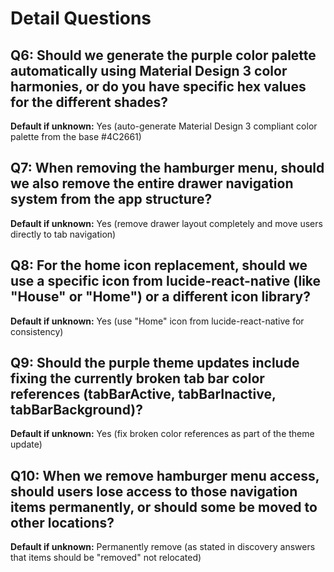 # Detail Questions

## Q6: Should we generate the purple color palette automatically using Material Design 3 color harmonies, or do you have specific hex values for the different shades?
**Default if unknown:** Yes (auto-generate Material Design 3 compliant color palette from the base #4C2661)

## Q7: When removing the hamburger menu, should we also remove the entire drawer navigation system from the app structure?
**Default if unknown:** Yes (remove drawer layout completely and move users directly to tab navigation)

## Q8: For the home icon replacement, should we use a specific icon from lucide-react-native (like "House" or "Home") or a different icon library?
**Default if unknown:** Yes (use "Home" icon from lucide-react-native for consistency)

## Q9: Should the purple theme updates include fixing the currently broken tab bar color references (tabBarActive, tabBarInactive, tabBarBackground)?
**Default if unknown:** Yes (fix broken color references as part of the theme update)

## Q10: When we remove hamburger menu access, should users lose access to those navigation items permanently, or should some be moved to other locations?
**Default if unknown:** Permanently remove (as stated in discovery answers that items should be "removed" not relocated)